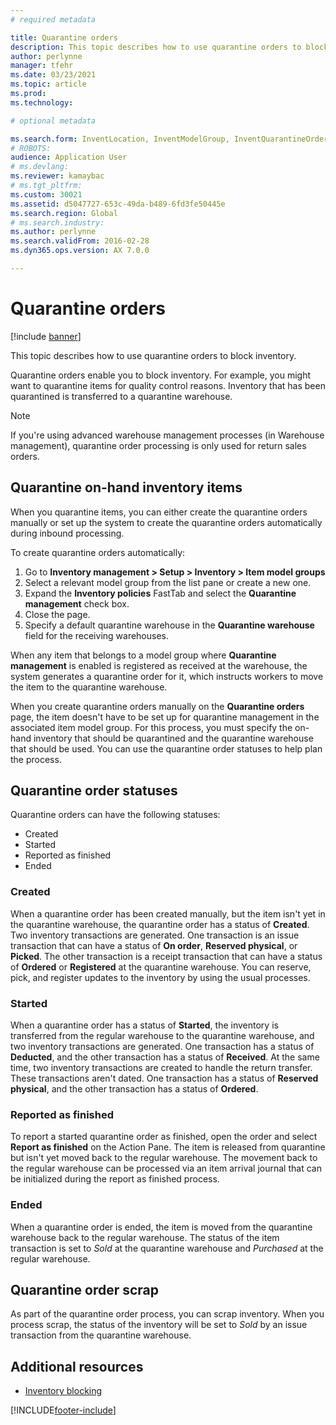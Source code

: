 ```yaml
---
# required metadata

title: Quarantine orders
description: This topic describes how to use quarantine orders to block inventory.
author: perlynne
manager: tfehr
ms.date: 03/23/2021
ms.topic: article
ms.prod:
ms.technology:

# optional metadata

ms.search.form: InventLocation, InventModelGroup, InventQuarantineOrder, InventQuarantineParmEnd, InventQuarantineParmReportFinished, InventQuarantineParmStartUp, InventTrans
# ROBOTS:
audience: Application User
# ms.devlang:
ms.reviewer: kamaybac
# ms.tgt_pltfrm:
ms.custom: 30021
ms.assetid: d5047727-653c-49da-b489-6fd3fe50445e
ms.search.region: Global
# ms.search.industry:
ms.author: perlynne
ms.search.validFrom: 2016-02-28
ms.dyn365.ops.version: AX 7.0.0

---
```


# Quarantine orders

[!include [banner](../includes/banner.md)]

This topic describes how to use quarantine orders to block inventory.

Quarantine orders enable you to block inventory. For example, you might want to quarantine items for quality control reasons. Inventory that has been quarantined is transferred to a quarantine warehouse.

> [!NOTE]
> If you're using advanced warehouse management processes (in Warehouse management), quarantine order processing is only used for return sales orders.

## Quarantine on-hand inventory items

When you quarantine items, you can either create the quarantine orders manually or set up the system to create the quarantine orders automatically during inbound processing.

To create quarantine orders automatically:

1. Go to **Inventory management > Setup > Inventory > Item model groups**
1. Select a relevant model group from the list pane or create a new one.
1. Expand the **Inventory policies** FastTab and select the **Quarantine management** check box.
1. Close the page.
1. Specify a default quarantine warehouse in the **Quarantine warehouse** field for the receiving warehouses.

When any item that belongs to a model group where **Quarantine management** is enabled is registered as received at the warehouse, the system generates a quarantine order for it, which instructs workers to move the item to the quarantine warehouse.

When you create quarantine orders manually on the **Quarantine orders** page, the item doesn't have to be set up for quarantine management in the associated item model group. For this process, you must specify the on-hand inventory that should be quarantined and the quarantine warehouse that should be used. You can use the quarantine order statuses to help plan the process.

## Quarantine order statuses

Quarantine orders can have the following statuses:

- Created
- Started
- Reported as finished
- Ended

### Created

When a quarantine order has been created manually, but the item isn't yet in the quarantine warehouse, the quarantine order has a status of **Created**. Two inventory transactions are generated. One transaction is an issue transaction that can have a status of **On order**, **Reserved physical**, or **Picked**. The other transaction is a receipt transaction that can have a status of **Ordered** or **Registered** at the quarantine warehouse. You can reserve, pick, and register updates to the inventory by using the usual processes.

### Started

When a quarantine order has a status of **Started**, the inventory is transferred from the regular warehouse to the quarantine warehouse, and two inventory transactions are generated. One transaction has a status of **Deducted**, and the other transaction has a status of **Received**. At the same time, two inventory transactions are created to handle the return transfer. These transactions aren't dated. One transaction has a status of **Reserved physical**, and the other transaction has a status of **Ordered**.

### Reported as finished

To report a started quarantine order as finished, open the order and select  **Report as finished** on the Action Pane. The item is released from quarantine but isn't yet moved back to the regular warehouse. The movement back to the regular warehouse can be processed via an item arrival journal that can be initialized during the report as finished process.

### Ended

When a quarantine order is ended, the item is moved from the quarantine warehouse back to the regular warehouse. The status of the item transaction is set to *Sold* at the quarantine warehouse and *Purchased* at the regular warehouse.

## Quarantine order scrap

As part of the quarantine order process, you can scrap inventory. When you process scrap, the status of the inventory will be set to *Sold* by an issue transaction from the quarantine warehouse.

## Additional resources

- [Inventory blocking](inventory-blocking.md)


[!INCLUDE[footer-include](../../includes/footer-banner.md)]